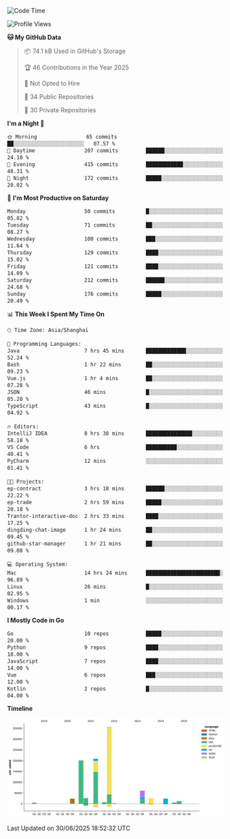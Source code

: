 <!--START_SECTION:waka-->
![Code Time](http://img.shields.io/badge/Code%20Time-4%2C248%20hrs%2012%20mins-blue)

![Profile Views](http://img.shields.io/badge/Profile%20Views-0-blue)

**🐱 My GitHub Data** 

> 📦 74.1 kB Used in GitHub's Storage 
 > 
> 🏆 46 Contributions in the Year 2025
 > 
> 🚫 Not Opted to Hire
 > 
> 📜 34 Public Repositories 
 > 
> 🔑 30 Private Repositories 
 > 
**I'm a Night 🦉** 

```text
🌞 Morning                65 commits          ██░░░░░░░░░░░░░░░░░░░░░░░   07.57 % 
🌆 Daytime                207 commits         ██████░░░░░░░░░░░░░░░░░░░   24.10 % 
🌃 Evening                415 commits         ████████████░░░░░░░░░░░░░   48.31 % 
🌙 Night                  172 commits         █████░░░░░░░░░░░░░░░░░░░░   20.02 % 
```
📅 **I'm Most Productive on Saturday** 

```text
Monday                   50 commits          █░░░░░░░░░░░░░░░░░░░░░░░░   05.82 % 
Tuesday                  71 commits          ██░░░░░░░░░░░░░░░░░░░░░░░   08.27 % 
Wednesday                100 commits         ███░░░░░░░░░░░░░░░░░░░░░░   11.64 % 
Thursday                 129 commits         ████░░░░░░░░░░░░░░░░░░░░░   15.02 % 
Friday                   121 commits         ████░░░░░░░░░░░░░░░░░░░░░   14.09 % 
Saturday                 212 commits         ██████░░░░░░░░░░░░░░░░░░░   24.68 % 
Sunday                   176 commits         █████░░░░░░░░░░░░░░░░░░░░   20.49 % 
```


📊 **This Week I Spent My Time On** 

```text
🕑︎ Time Zone: Asia/Shanghai

💬 Programming Languages: 
Java                     7 hrs 45 mins       █████████████░░░░░░░░░░░░   52.24 % 
Bash                     1 hr 22 mins        ██░░░░░░░░░░░░░░░░░░░░░░░   09.23 % 
Vue.js                   1 hr 4 mins         ██░░░░░░░░░░░░░░░░░░░░░░░   07.28 % 
JSON                     46 mins             █░░░░░░░░░░░░░░░░░░░░░░░░   05.20 % 
TypeScript               43 mins             █░░░░░░░░░░░░░░░░░░░░░░░░   04.92 % 

🔥 Editors: 
IntelliJ IDEA            8 hrs 38 mins       ███████████████░░░░░░░░░░   58.18 % 
VS Code                  6 hrs               ██████████░░░░░░░░░░░░░░░   40.41 % 
PyCharm                  12 mins             ░░░░░░░░░░░░░░░░░░░░░░░░░   01.41 % 

🐱‍💻 Projects: 
ep-contract              3 hrs 18 mins       ██████░░░░░░░░░░░░░░░░░░░   22.22 % 
ep-trade                 2 hrs 59 mins       █████░░░░░░░░░░░░░░░░░░░░   20.18 % 
Trantor-interactive-doc  2 hrs 33 mins       ████░░░░░░░░░░░░░░░░░░░░░   17.25 % 
dingding-chat-image      1 hr 24 mins        ██░░░░░░░░░░░░░░░░░░░░░░░   09.45 % 
github-star-manager      1 hr 21 mins        ██░░░░░░░░░░░░░░░░░░░░░░░   09.08 % 

💻 Operating System: 
Mac                      14 hrs 24 mins      ████████████████████████░   96.89 % 
Linux                    26 mins             █░░░░░░░░░░░░░░░░░░░░░░░░   02.95 % 
Windows                  1 min               ░░░░░░░░░░░░░░░░░░░░░░░░░   00.17 % 
```

**I Mostly Code in Go** 

```text
Go                       10 repos            █████░░░░░░░░░░░░░░░░░░░░   20.00 % 
Python                   9 repos             ████░░░░░░░░░░░░░░░░░░░░░   18.00 % 
JavaScript               7 repos             ████░░░░░░░░░░░░░░░░░░░░░   14.00 % 
Vue                      6 repos             ███░░░░░░░░░░░░░░░░░░░░░░   12.00 % 
Kotlin                   2 repos             █░░░░░░░░░░░░░░░░░░░░░░░░   04.00 % 
```



**Timeline**

![Lines of Code chart](https://raw.githubusercontent.com/youtiaoguagua/youtiaoguagua/master/assets/bar_graph.png)


 Last Updated on 30/06/2025 18:52:32 UTC
<!--END_SECTION:waka-->